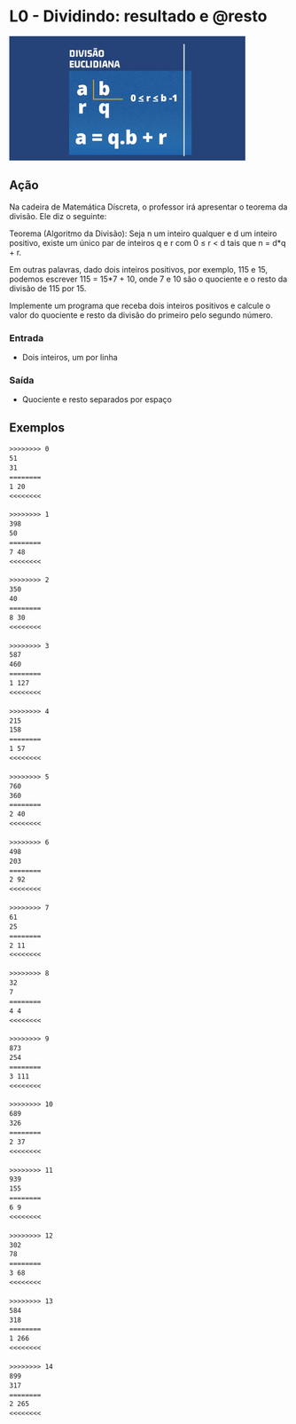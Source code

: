 # L0 - Dividindo: resultado e @resto

![Imagem Teorema da Divisão](cover.png)

## Ação

Na cadeira de Matemática Díscreta, o professor irá apresentar o teorema da
divisão. Ele diz o seguinte:

Teorema (Algoritmo da Divisão): Seja n um inteiro qualquer e d um inteiro
positivo, existe um único par de inteiros q e r com 0 ≤ r < d tais que n =
d*q + r.

Em outras palavras, dado dois inteiros positivos, por exemplo, 115 e 15,
podemos escrever 115 = 15*7 + 10, onde 7 e 10 são o quociente e o resto da
divisão de 115 por 15.

Implemente um programa que receba dois inteiros positivos e calcule o valor do
quociente e resto da divisão do primeiro pelo segundo número.

### Entrada

- Dois inteiros, um por linha

### Saída

- Quociente e resto separados por espaço

## Exemplos

```txt
>>>>>>>> 0
51
31
========
1 20
<<<<<<<<

>>>>>>>> 1
398
50
========
7 48
<<<<<<<<

>>>>>>>> 2
350
40
========
8 30
<<<<<<<<

>>>>>>>> 3
587
460
========
1 127
<<<<<<<<

>>>>>>>> 4
215
158
========
1 57
<<<<<<<<

>>>>>>>> 5
760
360
========
2 40
<<<<<<<<

>>>>>>>> 6
498
203
========
2 92
<<<<<<<<

>>>>>>>> 7
61
25
========
2 11
<<<<<<<<

>>>>>>>> 8
32
7
========
4 4
<<<<<<<<

>>>>>>>> 9
873
254
========
3 111
<<<<<<<<

>>>>>>>> 10
689
326
========
2 37
<<<<<<<<

>>>>>>>> 11
939
155
========
6 9
<<<<<<<<

>>>>>>>> 12
302
78
========
3 68
<<<<<<<<

>>>>>>>> 13
584
318
========
1 266
<<<<<<<<

>>>>>>>> 14
899
317
========
2 265
<<<<<<<<
```
